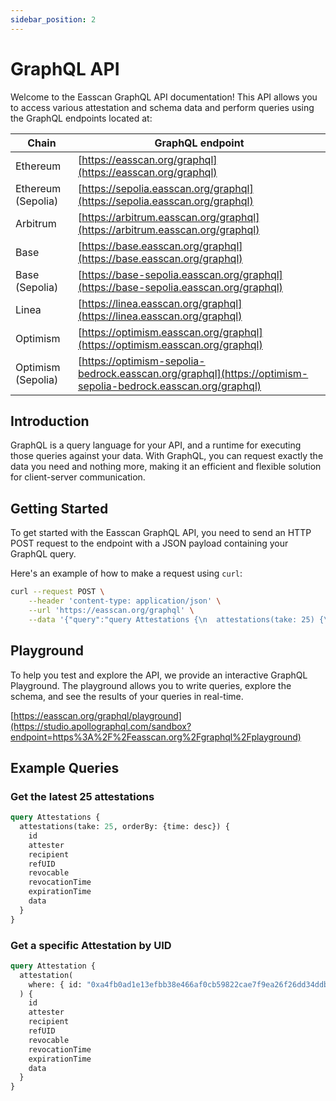 ```yaml
---
sidebar_position: 2
---
```

# GraphQL API

Welcome to the Easscan GraphQL API documentation! This API allows you to access various attestation and schema data and perform queries using the GraphQL endpoints located at:

| Chain  | GraphQL endpoint                                                                                                      |
| ------------ |-----------------------------------------------------------------------------------------------------------------|
| Ethereum | [https://easscan.org/graphql](https://easscan.org/graphql)                                                          |
| Ethereum (Sepolia) | [https://sepolia.easscan.org/graphql](https://sepolia.easscan.org/graphql)                                |
| Arbitrum | [https://arbitrum.easscan.org/graphql](https://arbitrum.easscan.org/graphql)                                        |
| Base | [https://base.easscan.org/graphql](https://base.easscan.org/graphql)                                                    |
| Base (Sepolia) | [https://base-sepolia.easscan.org/graphql](https://base-sepolia.easscan.org/graphql)                             |
| Linea | [https://linea.easscan.org/graphql](https://linea.easscan.org/graphql)                                                 |
| Optimism | [https://optimism.easscan.org/graphql](https://optimism.easscan.org/graphql)                                        |
| Optimism (Sepolia) | [https://optimism-sepolia-bedrock.easscan.org/graphql](https://optimism-sepolia-bedrock.easscan.org/graphql) |

## Introduction

GraphQL is a query language for your API, and a runtime for executing those queries against your data. With GraphQL, you can request exactly the data you need and nothing more, making it an efficient and flexible solution for client-server communication.

## Getting Started

To get started with the Easscan GraphQL API, you need to send an HTTP POST request to the endpoint with a JSON payload containing your GraphQL query.

Here's an example of how to make a request using `curl`:

```bash
curl --request POST \
    --header 'content-type: application/json' \
    --url 'https://easscan.org/graphql' \
    --data '{"query":"query Attestations {\n  attestations(take: 25) {\n    id\n    attester\n    recipient\n    refUID\n    revocable\n    revocationTime\n    expirationTime\n    data\n  }\n}","variables":{}}'
```

## Playground

To help you test and explore the API, we provide an interactive GraphQL Playground. The playground allows you to write queries, explore the schema, and see the results of your queries in real-time.

[https://easscan.org/graphql/playground](https://studio.apollographql.com/sandbox?endpoint=https%3A%2F%2Feasscan.org%2Fgraphql%2Fplayground)

## Example Queries

### Get the latest 25 attestations

```graphql
query Attestations {
  attestations(take: 25, orderBy: {time: desc}) {
    id
    attester
    recipient
    refUID
    revocable
    revocationTime
    expirationTime
    data
  }
}
```

### Get a specific Attestation by UID

```graphql
query Attestation {
  attestation(
    where: { id: "0xa4fb0ad1e13efbb38e466af0cb59822cae7f9ea26f26dd34ddb09c76ee9dbb12" }
  ) {
    id
    attester
    recipient
    refUID
    revocable
    revocationTime
    expirationTime
    data
  }
}
```
